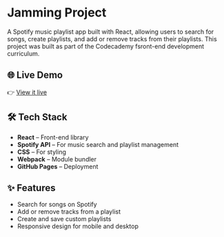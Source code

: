 # Jamming Project

A Spotify music playlist app built with React, allowing users to search for songs, create playlists, and add or remove tracks from their playlists. This project was built as part of the Codecademy fsront-end development curriculum.

## 🌐 Live Demo

👉 [View it live](https://sashadmii.github.io/jammingProject-codecademy.io)

## 🛠 Tech Stack

- **React** – Front-end library
- **Spotify API** – For music search and playlist management
- **CSS** – For styling
- **Webpack** – Module bundler
- **GitHub Pages** – Deployment

## ✨ Features

- Search for songs on Spotify
- Add or remove tracks from a playlist
- Create and save custom playlists
- Responsive design for mobile and desktop